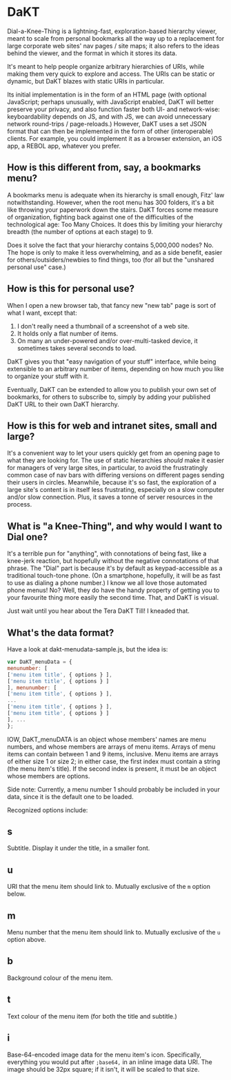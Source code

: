 # DaKT
Dial-a-Knee-Thing is a lightning-fast, exploration-based hierarchy viewer, meant to scale from personal bookmarks all the way up to a replacement for large corporate web sites' nav pages / site maps; it also refers to the ideas behind the viewer, and the format in which it stores its data.

It's meant to help people organize arbitrary hierarchies of URIs, while making them very quick to explore and access.  The URIs can be static or dynamic, but DaKT blazes with static URIs in particular.

Its initial implementation is in the form of an HTML page (with optional JavaScript; perhaps unusually, with JavaScript enabled, DaKT will better preserve your privacy, and also function faster both UI- and network-wise: keyboardability depends on JS, and with JS, we can avoid unnecessary network round-trips / page-reloads.)  However, DaKT uses a set JSON format that can then be implemented in the form of other (interoperable) clients.  For example, you could implement it as a browser extension, an iOS app, a REBOL app, whatever you prefer.

## How is this different from, say, a bookmarks menu?

A bookmarks menu is adequate when its hierarchy is small enough, Fitz' law notwithstanding.  However, when the root menu has 300 folders, it's a bit like throwing your paperwork down the stairs.  DaKT forces some measure of organization, fighting back against one of the difficulties of the technological age: Too Many Choices.  It does this by limiting your hierarchy breadth (the number of options at each stage) to 9.

Does it solve the fact that your hierarchy contains 5,000,000 nodes?  No.  The hope is only to make it less overwhelming, and as a side benefit, easier for others/outsiders/newbies to find things, too (for all but the "unshared personal use" case.)

## How is this for personal use?

When I open a new browser tab, that fancy new "new tab" page is sort of what I want, except that:

1.  I don't really need a thumbnail of a screenshot of a web site.
2.  It holds only a flat number of items.
3.  On many an under-powered and/or over-multi-tasked device, it sometimes takes several seconds to load.

DaKT gives you that "easy navigation of your stuff" interface, while being extensible to an arbitrary number of items, depending on how much you like to organize your stuff with it.

Eventually, DaKT can be extended to allow you to publish your own set of bookmarks, for others to subscribe to, simply by adding your published DaKT URL to their own DaKT hierarchy.

## How is this for web and intranet sites, small and large?

It's a convenient way to let your users quickly get from an opening page to what they are looking for.  The use of static hierarchies *should* make it easier for managers of very large sites, in particular, to avoid the frustratingly common case of nav bars with differing versions on different pages sending their users in circles.  Meanwhile, because it's so fast, the exploration of a large site's content is in itself less frustrating, especially on a slow computer and/or slow connection.  Plus, it saves a tonne of server resources in the process.

## What is "a Knee-Thing", and why would I want to Dial one?

It's a terrible pun for "anything", with connotations of being fast, like a knee-jerk reaction, but hopefully without the negative connotations of that phrase.  The "Dial" part is because it's by default as keypad-accessible as a traditional touch-tone phone.  (On a smartphone, hopefully, it will be as fast to use as dialing a phone number.)  I know we all love those automated phone menus!  No?  Well, they do have the handy property of getting you to your favourite thing more easily the second time.  That, and DaKT is visual.

Just wait until you hear about the Tera DaKT Till!  I kneaded that.

## What's the data format?

Have a look at dakt-menudata-sample.js, but the idea is:

```JavaScript
var DaKT_menuData = {
menunumber: [
['menu item title', { options } ],
['menu item title', { options } ]
], menunumber: [
['menu item title', { options } ],
...
['menu item title', { options } ],
['menu item title', { options } ]
], ...
};

```

IOW, DaKT_menuDATA is an object whose members' names are menu numbers, and whose members are arrays of menu items.  Arrays of menu items can contain between 1 and 9 items, inclusive.  Menu items are arrays of either size 1 or size 2; in either case, the first index must contain a string (the menu item's title).  If the second index is present, it must be an object whose members are options.

Side note: Currently, a menu number 1 should probably be included in your data, since it is the default one to be loaded.

Recognized options include:

s
--

Subtitle.  Display it under the title, in a smaller font.

u
--

URI that the menu item should link to.  Mutually exclusive of the `m` option below.

m
--

Menu number that the menu item should link to.  Mutually exclusive of the `u` option above.

b
--

Background colour of the menu item.

t
--

Text colour of the menu item (for both the title and subtitle.)

i
--

Base-64-encoded image data for the menu item's icon.  Specifically, everything you would put after `;base64,` in an inline image data URI.  The image should be 32px square; if it isn't, it will be scaled to that size.